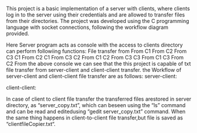 This project is a basic implementation of a server with clients, where clients log in to the server using their credentials and are allowed to transfer files from their directories. 
The project was developed using the C programming language with socket connections, following the workflow diagram provided.

Here Server program acts as console with the access to clients directory can perform followiing functions: File transfer from
From C1
From C2
From C3
C1 From C2
C1 From C3
C2 From C1
C2 From C3
C3 From C1
C3 From C2
From the above console we can see that the this project is capable of txt file transfer from server-client and client-client transfer.
the Workflow of server-client and client-client file transfer are as follows:
server-client:

client-client:

In case of client to client file transfer the transferred files arestored in server directory, as “server_copy.txt”, which can beseen using the “ls” command and can be read and editedusing “gedit server_copy.txt” command.
When the same thing happens in client-to-client file transfer,but file is saved as “clientfileCopier.txt“.
